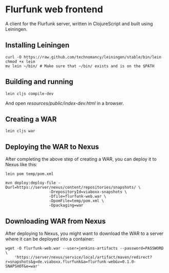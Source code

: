 Flurfunk web frontend
=====================

A client for the Flurfunk server, written in ClojureScript and built using
Leiningen.

Installing Leiningen
--------------------

    curl -O https://raw.github.com/technomancy/leiningen/stable/bin/lein
    chmod +x lein
    mv lein ~/bin/ # Make sure that ~/bin/ exists and is on the $PATH

Building and running
--------------------

    lein cljs compile-dev

And open _resources/public/index-dev.html_ in a browser.

Creating a WAR
--------------

    lein cljs war

Deploying the WAR to Nexus
--------------------------

After completing the above step of creating a WAR, you can deploy it to Nexus
like this:

    lein pom temp/pom.xml

    mvn deploy:deploy-file -Durl=https://server/nexus/content/repositories/snapshots/ \
                       -DrepositoryId=viaboxx-snapshots \
                       -Dfile=flurfunk-web.war \
                       -DpomFile=temp/pom.xml \
                       -Dpackaging=war 

Downloading WAR from Nexus
--------------------------

After deploying to Nexus, you might want to download the WAR to a server where
it can be deployed into a container:

    wget -O flurfunk-web.war --user=jenkins-artifacts --password=PASSWORD \
        'https://server/nexus/service/local/artifact/maven/redirect?r=snapshots&g=de.viaboxx.flurfunk&a=flurfunk-web&v=0.1.0-SNAPSHOT&e=war'
